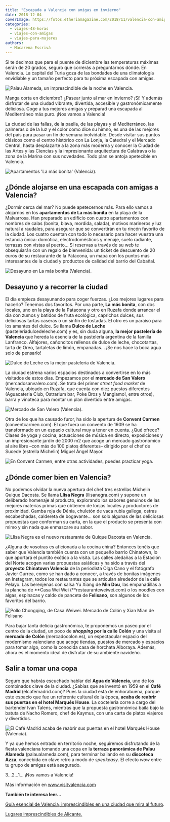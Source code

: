 ```yaml
---
title: "Escapada a Valencia con amigas en invierno"
date: 2018-12-04
coverImage: https://fotos.etheriamagazine.com/2018/11/valencia-con-amigas-Palau-Alameda.jpg
categories: 
  - viajes-48-horas
  - viajes-con-amigas
  - viajes-para-mujeres
authors: 
  - Macarena Escrivá
---
```


Si te decimos que para el puente de diciembre las temperaturas máximas serán de 20 
grados, seguro que correrás a preguntarnos dónde. En Valencia. La capital del Turia goza 
de las bondades de una climatología envidiable y un tamaño perfecto para tu próxima 
escapada con amigas. 

![Palau Alameda, un imprescindible de la noche en Valencia.](https://fotos.etheriamagazine.com/2018/11/valencia-con-amigas-Palau-Alameda.jpg "Palau Alameda, un imprescindible de la noche en Valencia.")

Manga corta en diciembre? ¿Pasear junto al mar en invierno? ¡Sí! Y además disfrutar de 
una ciudad vibrante, divertida, accesible y gastronómicamente deliciosa. Coge a tus 
mejores amigas y preparad una escapada al Mediterráneo más puro. ¡Nos vamos a Valencia! 

La ciudad de las fallas, de la paella, de las playas y el Mediterráneo, las palmeras o 
de la luz y el color como dice su himno, es una de las mejores del país para pasar un 
fin de semana inolvidable. Desde visitar sus puntos clásicos como el centro histórico 
con La Lonja, la Catedral y el Mercado Central, hasta desplazarte a la zona más moderna 
y conocer la Ciudad de las Artes y las Ciencias y la impresionante arquitectura de 
Calatrava o la zona de la Marina con sus novedades. Todo plan se antoja apetecible en 
Valencia. 

![Apartamentos 'La más bonita' (Valencia).](https://fotos.etheriamagazine.com/2018/11/valencia-con-amigas-Apartamentos-La-Mas-Bonita.jpg "Apartamentos 'La más bonita' (Valencia).")

## ¿Dónde alojarse en una escapada con amigas a Valencia?

¿Dormir cerca del mar? No puede apetecernos más. Para ello vamos a alojarnos en los 
**apartamentos de La más bonita** en la playa de la Malvarrosa. Han preparado un 
edificio con cuatro apartamentos con nombres de calas (bonita, blava, mordida, salada), 
motivos marineros y luz natural a raudales, para asegurar que se convertirán en tu 
rincón favorito de la ciudad. Los cuatro cuentan con todo lo necesario para hacer 
vuestra una estancia única: domótica, electrodomésticos y menaje, suelo radiante, 
terrazas con vistas al puerto... Si reservas a través de su web te obsequiarán con un 
regalo de bienvenida: un ticket de descuento de 20 euros de su restaurante de la 
Patacona, un mapa con los puntos más interesantes de la ciudad y productos de calidad 
del barrio del Cabañal. 

![Desayuno en La más bonita (Valencia).](https://fotos.etheriamagazine.com/2018/11/valencia-con-amigas-Desayuno-La-Mas-bonita.jpg "Desayuno en La más bonita (Valencia).")

## Desayuno y a recorrer la ciudad

El día empieza desayunando para coger fuerzas. ¿Los mejores lugares para hacerlo? 
Tenemos dos favoritos. Por una parte, **La más bonita**, con dos locales, uno en la 
playa de la Patacona y otro en Ruzafa donde arrancar el día con zumos y batidos de fruta 
ecológica, caprichos dulces, sus deliciosas tartas caseras o un sinfín de tostadas. El 
otro es un paraíso para los amantes del dulce. Se llama **Dulce de Leche** 
(pasteleriadulcedeleche.com) y es, sin duda alguna, **la mejor pastelería de Valencia** 
que hereda la esencia de la pastelería argentina de la familia Lanfranco. Alfajores, 
cañoncitos rellenos de dulce de leche, chocotartas, tarta de Oreo, tartaletas de limón, 
empanadas... ¡Se nos hace la boca agua solo de pensarlo! 

![Dulce de Leche es la mejor pastelería de Valencia.](https://fotos.etheriamagazine.com/2018/11/valencia-con-amigas-Dulce-de-Leche.jpg "Dulce de Leche es la mejor pastelería de Valencia.")

La ciudad estrena varios espacios destinados a convertirse en lo más visitados de estos 
días. Empezamos por el **mercado de San Valero** (mercadosanvalero.com). Se trata del 
primer _street food market_ de Valencia, ubicado en Ruzafa, que cuenta con diez puestos 
diferentes (Aguacateria Club, Ostrarium bar, Poke Bros y Mangiamo!, entre otros), barra 
y vinoteca para montar un plan divertido entre amigas. 

![Mercado de San Valero (Valencia).](https://fotos.etheriamagazine.com/2018/11/valencia-con-amigas-Mercado-San-Valero.jpg "Mercado de San Valero (Valencia).")

Otra de los que ha causado furor, ha sido la apertura de **Convent Carmen** 
(conventcarmen.com). El que fuera un convento de 1609 se ha transformado en un espacio 
cultural muy a tener en cuenta. ¿Qué ofrece? Clases de yoga y cocina, actuaciones de 
música en directo, exposiciones y un impresionante jardín de 2000 m2 que acoge un 
mercado gastronómico al aire libre –con más de 100 platos diferentes– dirigido por el 
chef de Sucede (estrella Michelin) Miguel Ángel Mayor. 

![En Convent Carmen, entre otras actividades, puedes practicar yoga.](https://fotos.etheriamagazine.com/2018/11/valencia-con-amigas-Convent-Carmen-yoga.jpg "En Convent Carmen, entre otras actividades, puedes practicar yoga.")

## ¿Dónde comer bien en Valencia?

No podemos olvidar la nueva apertura del chef tres estrellas Michelin Quique Dacosta. Se 
llama **Llisa Negra** (llisanegra.com) y supone un deliberado homenaje al producto, 
explorando los sabores genuinos de las mejores materias primas que obtienen de lonjas 
locales y productores de proximidad. Gamba roja de Dénia, chuletón de vaca rubia 
gallega, ostras escabechadas, caldereta de bogavante... son solo algunas de las 
deliciosas propuestas que conforman su carta, en la que el producto se presenta con mimo 
y sin nada que enmascare su sabor. 

![Llisa Negra es el nuevo restaurante de Quique Dacosta en Valencia.](https://fotos.etheriamagazine.com/2018/11/valencia-con-amigas-Llisa-Negra-Quique-Dacosta.jpg "Llisa Negra es el nuevo restaurante de Quique Dacosta en Valencia.")

¿Alguna de vosotras es aficionada a la cocina china? Entonces tenéis que saber que 
Valencia también cuenta con un pequeño barrio Chinatown, lo que aportará el puntito 
exótico a la visita. Las calles aledañas a la Estación del Norte acogen varias 
propuestas asiáticas y ha sido a través del **proyecto Chinatown Valencia** de la 
periodista Olga Cano y el fotógrafo Javier Gurrea, como se han dado a conocer, a través 
de bonitas imágenes en Instagram, todos los restaurantes que se articulan alrededor de 
la calle Pelayo. Las berenjenas con salsa Yu Xiang de **Min Dou**, las empanadillas a la 
plancha de **Casa Wei Wei (**restauranteweiwei.com) o los noodles con algas, espinacas y 
caldo de panceta de **Felisano**, son algunos de los favoritos del barrio. 

![Pollo Chongqing, de Casa Weiwei. Mercado de Colón y Xian Mian de Felisano](https://fotos.etheriamagazine.com/2018/11/comer-en-valencia.jpg "Pollo Chongqing, de Casa Weiwei (Izq.). Mercado de Colón (Dcha. Arr.) y Xian Mian de Felisano (Dcha. Ab.)")

Para bajar tanta delicia gastronómica, te proponemos un paseo por el centro de la 
ciudad, un poco de **_shopping_ por la calle Colón** y una visita al **mercado de 
Colón** (mercadocolon.es), un espectacular espacio del modernismo valenciano que acoge 
tiendas, puestos de mercado y espacios para tomar algo, como la conocida casa de 
horchata Alboraya. Además, ahora es el momento ideal de disfrutar de su ambiente 
navideño. 

## Salir a tomar una copa

Seguro que habrás escuchado hablar del **Agua de Valencia**, uno de los combinados clave 
de la ciudad. ¿Sabías que se inventó en 1959 en el **Café Madrid** (elcafemadrid.com)? 
Pues la ciudad está de enhorabuena, porque este espacio que fue un referente cultural de 
la época, **acaba de reabrir sus puertas en el hotel Marqués House**. La coctelería 
corre a cargo del bartender Ivan Talens, mientras que la propuesta gastronómica baila 
bajo la batuta de Nacho Romero, chef de Kaymus, con una carta de platos viajeros y 
divertidos. 

![El Café Madrid acaba de reabrir sus puertas en el hotel Marqués House (Valencia).](https://fotos.etheriamagazine.com/2018/11/valencia-con-amigas-Cafe-Madrid.jpg "El Café Madrid acaba de reabrir sus puertas en el hotel Marqués House (Valencia).")

Y ya que hemos entrado en territorio noche, seguiremos disfrutando de la fiesta 
valenciana tomando una copa en la **terraza panorámica de Palau Alameda** 
(palaualameda.com), para terminar bailando en su **discoteca Azza**, concebida en clave 
retro a modo de _speakeasy_. El efecto _wow_ entre tu grupo de amigas está asegurado. 

3...2...1... ¡Nos vamos a Valencia! 

Más información en www.visitvalencia.com 

**También te interesa leer...** 

[Guía esencial de Valencia, imprescindibles en una ciudad que mira al 
futuro](https://etheriamagazine.com/2022/10/03/que-ver-valencia/). 

[Lugares imprescindibles de 
Alicante.](https://etheriamagazine.com/2022/08/31/que-ver-alicante/)
